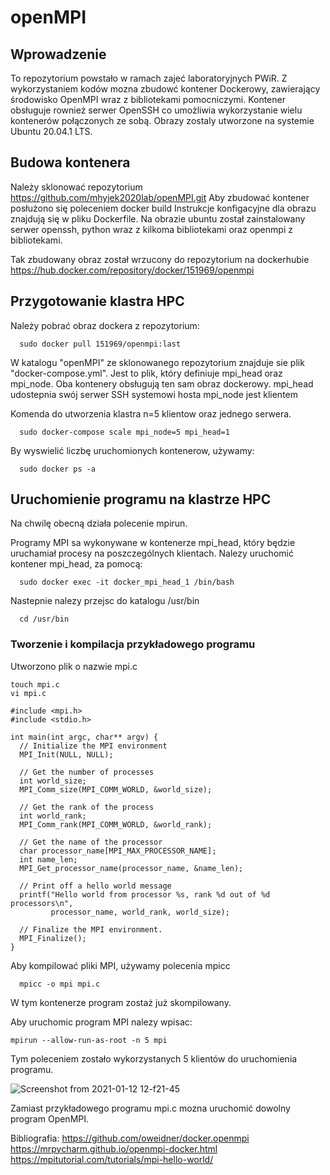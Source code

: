 # openMPI
## Wprowadzenie

To repozytorium powstało w ramach zajeć laboratoryjnych PWiR.
Z wykorzystaniem kodów mozna zbudowć kontener Dockerowy, zawierający środowisko
OpenMPI wraz z bibliotekami pomocniczymi. Kontener obsługuje rownież serwer OpenSSH
co umożliwia wykorzystanie wielu kontenerów połączonych ze sobą. Obrazy zostaly utworzone na systemie Ubuntu 20.04.1 LTS.

## Budowa kontenera
  Należy sklonować repozytorium https://github.com/mhyjek2020lab/openMPI.git
  Aby zbudować kontener posłużono się poleceniem docker build
  Instrukcje konfigacyjne dla obrazu znajdują się w pliku Dockerfile. 
  Na obrazie ubuntu został zainstalowany serwer openssh, python wraz z kilkoma bibliotekami oraz 
  openmpi z bibliotekami.
    
  Tak zbudowany obraz został wrzucony do repozytorium na dockerhubie 
  https://hub.docker.com/repository/docker/151969/openmpi
  
  

## Przygotowanie klastra HPC

Należy pobrać obraz dockera z repozytorium:
```
  sudo docker pull 151969/openmpi:last
```
W katalogu "openMPI" ze sklonowanego repozytorium znajduje sie plik "docker-compose.yml". Jest to plik, który definiuje mpi_head oraz mpi_node. Oba kontenery obsługują ten sam obraz dockerowy. 
mpi_head udostepnia swój serwer SSH systemowi hosta
mpi_node jest klientem

Komenda do utworzenia klastra n=5 klientow oraz jednego serwera.
```
  sudo docker-compose scale mpi_node=5 mpi_head=1
```
By wyswielić liczbę uruchomionych kontenerow, używamy:
```
  sudo docker ps -a
```
## Uruchomienie programu na klastrze HPC
Na chwilę obecną działa polecenie mpirun.

Programy MPI sa wykonywane w kontenerze mpi_head, który będzie uruchamiał procesy 
na poszczególnych klientach.
Nalezy uruchomić kontener mpi_head, za pomocą:
```
  sudo docker exec -it docker_mpi_head_1 /bin/bash
```

Nastepnie nalezy przejsc do katalogu /usr/bin
```
  cd /usr/bin
```
### Tworzenie i kompilacja przykładowego programu

Utworzono plik o nazwie mpi.c

  ```
  touch mpi.c
  vi mpi.c
  ```
  
  ```
  #include <mpi.h>
#include <stdio.h>

int main(int argc, char** argv) {
    // Initialize the MPI environment
    MPI_Init(NULL, NULL);

    // Get the number of processes
    int world_size;
    MPI_Comm_size(MPI_COMM_WORLD, &world_size);

    // Get the rank of the process
    int world_rank;
    MPI_Comm_rank(MPI_COMM_WORLD, &world_rank);

    // Get the name of the processor
    char processor_name[MPI_MAX_PROCESSOR_NAME];
    int name_len;
    MPI_Get_processor_name(processor_name, &name_len);

    // Print off a hello world message
    printf("Hello world from processor %s, rank %d out of %d processors\n",
           processor_name, world_rank, world_size);

    // Finalize the MPI environment.
    MPI_Finalize();
}
```

Aby kompilować pliki MPI, używamy polecenia mpicc
```
  mpicc -o mpi mpi.c	
```
W tym kontenerze program zostaż już skompilowany.

Aby uruchomic program MPI nalezy wpisac:

``
  mpirun --allow-run-as-root -n 5 mpi
``

Tym poleceniem zostało wykorzystanych 5 klientów do uruchomienia programu. 

![Screenshot from 2021-01-12 12-f21-45](https://user-images.githubusercontent.com/76013271/104339376-cc873380-54f7-11eb-9393-91378f89effc.png)

Zamiast przykładowego programu mpi.c mozna uruchomić dowolny program OpenMPI.

Bibliografia:
https://github.com/oweidner/docker.openmpi
https://mrpycharm.github.io/openmpi-docker.html
https://mpitutorial.com/tutorials/mpi-hello-world/
